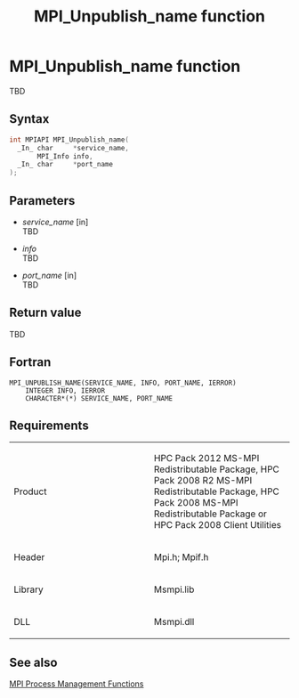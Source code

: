 ﻿---
title: MPI_Unpublish_name function
TOCTitle: MPI_Unpublish_name function
ms:assetid: 427374d1-63f6-472a-9982-944dee4f945e
ms:mtpsurl: https://msdn.microsoft.com/en-us/library/Dn520587(v=VS.85)
ms:contentKeyID: 59361058
ms.date: 03/28/2018
mtps_version: v=VS.85
f1_keywords:
- MPI_UNPUBLISH_NAME
- mpif/MPI_Unpublish_name
- mpi/MPI_UNPUBLISH_NAME
dev_langs:
- C++
- C
---

# MPI\_Unpublish\_name function

TBD

## Syntax

``` c++
int MPIAPI MPI_Unpublish_name(
  _In_ char     *service_name,
       MPI_Info info,
  _In_ char     *port_name
);
```

## Parameters

  - *service\_name* \[in\]  
    TBD

  - *info*  
    TBD

  - *port\_name* \[in\]  
    TBD

## Return value

TBD

## Fortran

    MPI_UNPUBLISH_NAME(SERVICE_NAME, INFO, PORT_NAME, IERROR)
        INTEGER INFO, IERROR
        CHARACTER*(*) SERVICE_NAME, PORT_NAME

## Requirements

<table>
<colgroup>
<col style="width: 50%" />
<col style="width: 50%" />
</colgroup>
<tbody>
<tr class="odd">
<td><p>Product</p></td>
<td><p>HPC Pack 2012 MS-MPI Redistributable Package, HPC Pack 2008 R2 MS-MPI Redistributable Package, HPC Pack 2008 MS-MPI Redistributable Package or HPC Pack 2008 Client Utilities</p></td>
</tr>
<tr class="even">
<td><p>Header</p></td>
<td>Mpi.h;
Mpif.h</td>
</tr>
<tr class="odd">
<td><p>Library</p></td>
<td>Msmpi.lib</td>
</tr>
<tr class="even">
<td><p>DLL</p></td>
<td>Msmpi.dll</td>
</tr>
</tbody>
</table>


## See also

[MPI Process Management Functions](mpi-process-management-functions.md)

